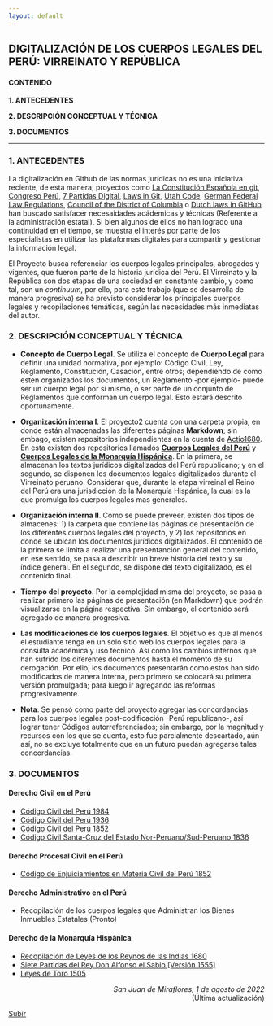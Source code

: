 ```yaml
---
layout: default
---
```

## DIGITALIZACIÓN DE LOS CUERPOS LEGALES DEL PERÚ: VIRREINATO Y REPÚBLICA

#### CONTENIDO
**1. ANTECEDENTES**

**2. DESCRIPCIÓN CONCEPTUAL Y TÉCNICA**

**3. DOCUMENTOS**

---

### 1. ANTECEDENTES

La digitalización en Github de las normas jurídicas no es una iniciativa reciente, de esta manera; proyectos como [La Constitución Española en git](https://github.com/hpalacio/leyes), [Congreso Perú](https://github.com/jeqo/peru-congreso), [7 Partidas Digital](https://github.com/7PartidasDigital), [Laws in Git](https://leibniz-internship-report.herokuapp.com/nl_linked_legal_data/laws_in_git), [Utah Code](https://github.com/divegeek/utahcode), [German Federal Law Regulations](https://github.com/bundestag/gesetze), [Council of the District of Columbia](https://github.com/DCCouncil) o [Dutch laws in GitHub](https://github.com/statengeneraal/laws-markdown) han buscado satisfacer necesaidades acádemicas y técnicas (Referente a la administración estatal). Si bien algunos de ellos no han logrado una continuidad en el tiempo, se muestra el interés por parte de los especialistas en utilizar las plataformas digitales para compartir y gestionar la información legal. 

El Proyecto busca referenciar los cuerpos legales principales, abrogados y vigentes, que fueron parte de la historia jurídica del Perú. El Virreinato y la República son dos etapas de una sociedad en constante cambio, y como tal, son un *continuum*, por ello, para este trabajo (que se desarrolla de manera progresiva) se ha previsto considerar los principales cuerpos legales y recopilaciones temáticas, según las necesidades más inmediatas del autor.

### 2. DESCRIPCIÓN CONCEPTUAL Y TÉCNICA

- **Concepto de Cuerpo Legal**. Se utiliza el concepto de **Cuerpo Legal** para definir una unidad normativa, por ejemplo: Código Civil, Ley, Reglamento, Constitución, Casación, entre otros; dependiendo de como esten organizados los documentos, un Reglamento -por ejemplo- puede ser un cuerpo legal por si mismo, o ser parte de un conjunto de Reglamentos que conforman un cuerpo legal. Esto estará descrito oportunamente. 

- **Organización interna I**. El proyecto2 cuenta con una carpeta propia, en donde están almacenadas las diferentes páginas **Markdown**; sin embago, existen repositorios independientes en la cuenta de [Actio1680](https://github.com/actio1680?tab=repositories). En esta existen dos repositorios llamados [**Cuerpos Legales del Perú**](https://github.com/actio1680/Cuerpos-legales-Peru) y [**Cuerpos Legales de la Monarquía Hispánica**](https://github.com/actio1680/Cuerpos-legales-Monarquia-Hispanica). En la primera, se almacenan los textos jurídicos digitalizados del Perú republicano; y en el segundo, se disponen los documentos legales digitalizados durante el Virreinato peruano. Considerar que, durante la etapa virreinal el Reino del Perú era una jurisdicción de la Monarquía Hispánica, la cual es la que promulga los cuerpos legales mas generales. 

- **Organización interna II**. Como se puede preveer, existen dos tipos de almacenes: 1) la carpeta que contiene las páginas de presentación de los diferentes cuerpos legales del proyecto, y 2) los repositorios en donde se ubican los documentos jurídicos digitalizados. El contenido de la primera se limita a realizar una presentanción general del contenido, en ese sentido, se pasa a describir un breve historia del texto y su índice general. En el segundo, se dispone del texto digitalizado, es el contenido final. 

- **Tiempo del proyecto**. Por la complejidad misma del proyecto, se pasa a realizar primero las páginas de presentación (en Markdown) que podrán visualizarse en la página respectiva. Sin embargo, el contenido será agregado de manera progresiva. 

- **Las modificaciones de los cuerpos legales**. El objetivo es que al menos el estudiante tenga en un solo sitio web los cuerpos legales para la consulta académica y uso técnico. Así como los cambios internos que han sufrido los diferentes documentos hasta el momento de su derogación. Por ello, los documentos presentarán como estos han sido modificados de manera interna, pero primero se colocará su primera versión promulgada; para luego ir agregando las reformas progresivamente. 

- **Nota**. Se pensó como parte del proyecto agregar las concordancias para los cuerpos legales post-codificación -Perú republicano-, así lograr tener Códigos autorreferenciados; sin embargo, por la magnitud y recursos con los que se cuenta, esto fue parcialmente descartado, aún así, no se excluye totalmente que en un futuro puedan agregarse tales concordancias. 

### 3. DOCUMENTOS

#### Derecho Civil en el Perú
- [Código Civil del Perú 1984](/cc1984.md)
- [Código Civil del Perú 1936](/cc1936.md)
- [Código Civil del Perú 1852](/cc1852.md)
- [Código Civil Santa-Cruz del Estado Nor-Peruano/Sud-Peruano 1836](/cc1836.md)

#### Derecho Procesal Civil en el Perú
- [Código de Enjuiciamientos en Materia Civil del Perú 1852](/cpcivil1852.md)

#### Derecho Administrativo en el Perú
- Recopilación de los cuerpos legales que Administran los Bienes Inmuebles Estatales (Pronto)

#### Derecho de la Monarquía Hispánica
- [Recopilación de Leyes de los Reynos de las Indias 1680](/recopilacion1680.md)
- [Siete Partidas del Rey Don Alfonso el Sabio [Versión 1555] ](/sietepartidas.md)
- [Leyes de Toro 1505](/leyestoro.md)

<div align="right">
<i>San Juan de Miraflores, 1 de agosto de 2022</i><br>
(Última actualización)
</div>

[Subir](#top)


